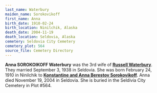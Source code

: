 ```yaml
---
last_name: Waterbury
maiden_name: Sorokovikoff
first_name: Anna
birth_date: 1910-02-24
birth_location: Ninilchik, Alaska
death_date: 2004-11-19
death_location: Seldovia, Alaska
cemetery: Seldovia City Cemetery
cemetery_plot: 564
source_file: Cemetery Directory
---
```

**Anna SOROKOIKOFF Waterbury** was the 3rd wife of [**Russell Waterbury**](./Waterbury_Russell_Sr.md). They married September 3, 1938 in Seldovia.  She was born February 24, 1910 in Ninilchik to [**Konstantine and Anna Berestov Sorokovikoff**](./Sorokovikoff_Konstantine.md). Anna died November 19, 2004 in Seldovia.  She is buried in the Seldivia City Cemetery in Plot #564.  



